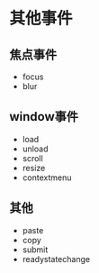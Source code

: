 # 其他事件

## 焦点事件

- focus
- blur

## window事件

- load
- unload
- scroll
- resize
- contextmenu

## 其他

- paste
- copy
- submit
- readystatechange
